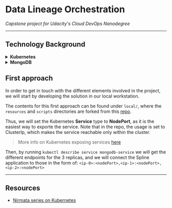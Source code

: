 # Data Lineage Orchestration

*Capstone project for Udacity's Cloud DevOps Nanodegree*


---

## Technology Background

<details>
<summary><b>Kubernetes</b></summary>

### Pods

The smallest unit available in Kubernetes is the **Pod**, the basic building block:

> Pods are the smallest deployable units of computing that can be created and managed in Kubernetes.

In other words, Pods are units that encapsulate the elements of the application that must work together. Therefore, when scaling the application - increasing / decreasing the number of Pods - , all the elements inside the Pod will equally scale. Moreover, containers inside the same Pod can easily communicate between them, being isolated from anything else that could be placed outside of their *world*.

However, by definition Pods are not meant to be reliable units. Yes, they have their own IP addresses and we could directly communicate to any of them, but this is discouraged in a production environment as they are ephemeral. Depending on the application load, new Pods may appear or others may crash, so we instead want to communicate to our application in a greater level of abstraction. In order to achieve this, Kubernetes brings us two resources: Workload API Objects and Services.

### Replica Sets

This is an API Object that helps to manage the scaling of Pods.

> Replica Sets ensure that a specified number of pod replicas are running at any given time.

Based on a given **template** and *specs* - such as `specs.replicas = 3`, Replica Sets create Pods to manage. However, a Replica Set may also manage Pods that were not created by it, by specifying a **Selector**, that will be used to match any pod with that given label.

However, this API lacks the ability to perform updates. That's why we need **Deployments**.

### Deployment

Deployment encapsulate both Replica Sets and Pods, providing a declarative method of update their state: `kubectl`. This adds another layer of abstraction to managing Kubernetes:

`User [interface] -> Deployment -> Replica Set -> Pod`

Through the `kubectl` interface, the Deployment will check the current status of the cluster and make it match the desired state specified by the user.

### Stateful Set

Finally, we will introduce another Kubernetes framewoek called **Stateful Set**, used to manage *stateful applications* such as databases. In this [link](http://pauldone.blogspot.com/2017/06/deploying-mongodb-on-kubernetes-gke25.html) I found the best definition of them:

> StatefulSets provides the capabilities of stable unique network hostnames and stable dedicated network storage volume mappings, essential for a database cluster to function properly and for data to exist and outlive the lifetime of inherently ephemeral containers.

</details>

<details>
<summary><b>MongoDB</b></summary>

MongoDB is a Document Store used by Spline to save the information regarding the Data Lineage that will then be shown in the UI.

We will follow this [documentation](http://k8smongodb.net/) to deploy a MongoDB instance on Kubernetes.

</details>

## First approach

In order to get in touch with the different elements involved in the project, we will start by developing the solution in our local workstation.

The contents for this first approach can be found under `local/`, where the `resources` and `scripts` directories are forked from this [repo](https://github.com/pkdone/minikube-mongodb-demo).

Thus, we will set the Kubernetes **Service** type to **NodePort**, as it is the easiest way to exporte the service. Note that in the repo, the usage is set to ClusterIp, which makes the service reachable only within the cluster.

> More info on Kubernetes exposing services [here](https://kubernetes.io/docs/concepts/services-networking/service/#publishing-services-service-types)

Then, by running `kubectl describe service mongodb-service` we will get the different endpoints for the 3 replicas, and we will connect the Spline application to those in the form of: `<ip-0>:<nodePort>,<ip-1>:<nodePort>,<ip-2>:<nodePort>`

---

## Resources

* [Nirmata series on Kubernetes](https://www.nirmata.com/2018/03/03/kubernetes-for-developers-part-2-replica-sets-and-deployments/)

